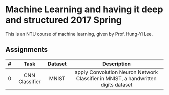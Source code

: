 Machine Learning and having it deep and structured 2017 Spring
===
This is an NTU course of machine learning, given by Prof. Hung-Yi Lee.

## Assignments

|  #    | Task | Dataset | Description |
| :---: | :--: | :-----: | :---------: |
| 0     | CNN Classifier | MNIST | apply Convolution Neuron Network Classifier in MNIST, a handwritten digits dataset |